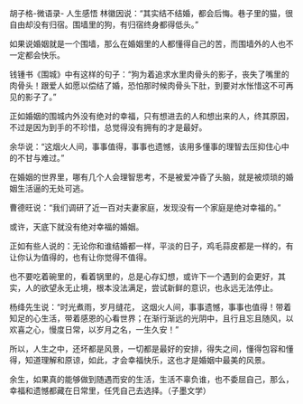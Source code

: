 胡子格-微语录- 人生感悟
林徽因说：“其实结不结婚，都会后悔。巷子里的猫，很自由却没有归宿。围墙里的狗，有归宿终身都得低头。”

如果说婚姻就是一个围墙，那么在婚姻里的人都懂得自己的苦，而围墙外的人也不一定都会快乐。

钱锺书《围城》中有这样的句子：“狗为着追求水里肉骨头的影子，丧失了嘴里的肉骨头！跟爱人如愿以偿结了婚，恐怕那时候肉骨头下肚，到要对水怅惜这不可再见的影子了。”

正如婚姻的围城内外没有绝对的幸福，只有想进去的人和想出来的人，终其原因，不过是因为到手的不珍惜，总觉得没有拥有的才是最好。

余华说：“这烟火人间，事事值得，事事也遗憾，该用多懂事的理智去压抑住心中的不甘与难过。”

在婚姻的世界里，哪有几个人会理智思考，不是被爱冲昏了头脑，就是被烦琐的婚姻生活逼的无处可逃。

曹德旺说：“我们调研了近一百对夫妻家庭，发现没有一个家庭是绝对幸福的。”

或许，天底下就没有绝对幸福的婚姻。

正如有些人说的：无论你和谁结婚都一样，平淡的日子，鸡毛蒜皮都是一样的，有让你认为值得的，也有让你觉得不值得。

也不要吃着碗里的，看着锅里的，总是心存幻想，或许下一个遇到的会更好，其实，人的欲望永无止境，根本没法满足，尝试新鲜的意识，也永远无法停止。

杨绛先生说：“时光煮雨，岁月缝花， 这烟火人间，事事遗憾，事事也值得！带着知足的心生活，带着感恩的心看世界；在渐行渐远的光阴中，且行且忘且随风，以欢喜之心，慢度日常，以岁月之名，一生久安！ ​”

所以，人生之中，还坏都是风景，一切都是最好的安排，得失之间，懂得包容和懂得，知道理解和原谅，如此，才会幸福快乐，这也才是婚姻中最美的风景。

余生，如果真的能够做到随遇而安的生活，生活不辜负谁，也不委屈自己，那么，幸福和遗憾都藏在日常里，任凭自己去选择。（子墨文学）
<!--stackedit_data:
eyJoaXN0b3J5IjpbMTE2MDk3NTI2OF19
-->